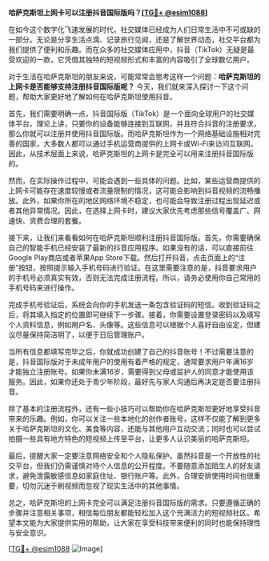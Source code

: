 **哈萨克斯坦上网卡可以注册抖音国际版吗？[[TG💪+ @esim1088](https://t.me/s/esim1088)]**

在如今这个数字化飞速发展的时代，社交媒体已经成为人们日常生活中不可或缺的一部分。无论是分享生活点滴、记录旅行见闻，还是了解世界动态，社交平台都为我们提供了便利和乐趣。而在众多的社交媒体应用中，抖音（TikTok）无疑是最受欢迎的一款，它凭借其独特的短视频形式和丰富的内容吸引了全球数亿用户。

对于生活在哈萨克斯坦的朋友来说，可能常常会思考这样一个问题：**哈萨克斯坦的上网卡是否能够支持注册抖音国际版呢？** 今天，我们就来深入探讨一下这个问题，帮助大家更好地了解如何在哈萨克斯坦使用抖音。

首先，我们需要明确一点，抖音国际版（TikTok）是一个面向全球用户的社交媒体平台。理论上讲，只要你的设备能够连接到互联网，并且符合抖音的注册要求，那么你就可以注册并使用抖音国际版。而哈萨克斯坦作为一个网络基础设施相对完善的国家，大多数人都可以通过手机运营商提供的上网卡或Wi-Fi来访问互联网。因此，从技术层面上来说，哈萨克斯坦的上网卡是完全可以用来注册抖音国际版的。

然而，在实际操作过程中，可能会遇到一些具体的问题。比如，某些运营商提供的上网卡可能存在速度较慢或者流量限制的情况，这可能会影响到抖音视频的流畅播放。此外，如果你所在的地区网络环境不稳定，也可能会导致注册过程出现延迟或者其他异常情况。因此，在选择上网卡时，建议大家优先考虑那些信号覆盖广、网速快、资费合理的套餐。

接下来，让我们来看看如何在哈萨克斯坦顺利注册抖音国际版。首先，你需要确保自己的智能手机已经安装了最新的抖音应用程序。如果没有的话，可以直接前往Google Play商店或者苹果App Store下载。然后打开抖音，点击页面上的“注册”按钮，按照提示输入手机号码进行验证。在这里需要注意的是，抖音要求用户的手机号必须真实有效，否则无法完成注册流程。所以，请务必使用你自己常用的手机号码来进行操作。

完成手机号验证后，系统会向你的手机发送一条包含验证码的短信。收到验证码之后，将其填入指定的位置即可继续下一步骤。接着，你需要设置登录密码以及填写个人资料信息，例如用户名、头像等。这些信息可以根据个人喜好自由设定，但建议尽量保持简洁明了，以便于日后管理账户。

当所有信息都填写完毕之后，你就成功创建了自己的抖音账号！不过需要注意的是，抖音国际版对于未成年用户的使用有着严格的规定，通常要求用户年满16岁才能独立注册账号。如果你未满16岁，需要得到父母或监护人的同意才能使用该服务。因此，如果你还处于青少年阶段，最好先与家人沟通后再决定是否要注册抖音。

除了基本的注册流程外，还有一些小技巧可以帮助你在哈萨克斯坦更好地享受抖音带来的乐趣。例如，你可以关注一些本地化的创作者账号，这样不仅能了解到更多关于哈萨克斯坦的文化、美食等内容，还能与其他用户互动交流；同时也可以尝试拍摄一些具有地方特色的短视频上传至平台，让更多人认识美丽的哈萨克斯坦。

最后，提醒大家一定要注意网络安全和个人隐私保护。虽然抖音是一个开放性的社交平台，但我们仍需谨慎对待个人信息的公开程度。不要随意添加陌生人的好友请求，避免泄露敏感信息如家庭住址、银行账户等。此外，合理安排使用时间也很重要，切勿沉迷于刷视频而忽视了现实生活中的其他事情。

总之，哈萨克斯坦的上网卡完全可以满足注册抖音国际版的需求。只要遵循正确的步骤并注意相关事项，相信每位朋友都能轻松加入这个充满活力的短视频社区。希望本文能为大家提供实用的帮助，让大家在享受科技带来便利的同时也能保持理性与安全意识。

[[TG💪+ @esim1088](https://t.me/s/esim1088) ![Image](https://i.postimg.cc/4NQfJmqS/Snipaste-2025-05-13-00-14-12.png)]